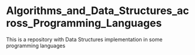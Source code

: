 # Algorithms_and_Data_Structures_across_Programming_Languages

This is a repository with Data Structures implementation in some programming languages
